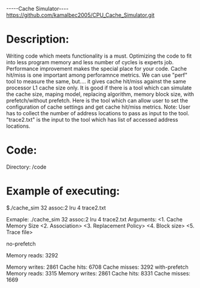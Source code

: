 -----Cache Simulator----
https://github.com/kamalbec2005/CPU_Cache_Simulator.git

Description:
===========
Writing code which meets functionality is a must. Optimizing the code to fit into less program memory and less number of cycles is experts job. Performance improvement makes the special place for your code. 
Cache hit/miss is one important among perforamnce metrics. We can use "perf" tool to measure the same, but.... it gives cache hit/miss against the same processor L1 cache size only. It is good if there is a tool which can simulate the cache size, maping model, replacing algorithm, memory block size, with prefetch/without prefetch.
Here is the tool which can allow user to set the configuration of cache settings and get cache hit/miss metrics.
Note: User has to collect the number of address locations to pass as input to the tool. "trace2.txt" is the input to the tool which has list of accessed address locations.


Code: 
=====
Directory: /code

Example of executing:
====================
$./cache_sim 32 assoc:2 lru 4 trace2.txt

Exmaple: ./cache_sim 32 assoc:2 lru 4 trace2.txt
Arguments: 
    <1. Cache Memory Size 
    <2. Association>
    <3. Replacement Policy>
    <4. Block size>
    <5. Trace file>

no-prefetch

Memory reads: 3292

Memory writes: 2861
Cache hits: 6708
Cache misses: 3292
with-prefetch
Memory reads: 3315
Memory writes: 2861
Cache hits: 8331
Cache misses: 1669


